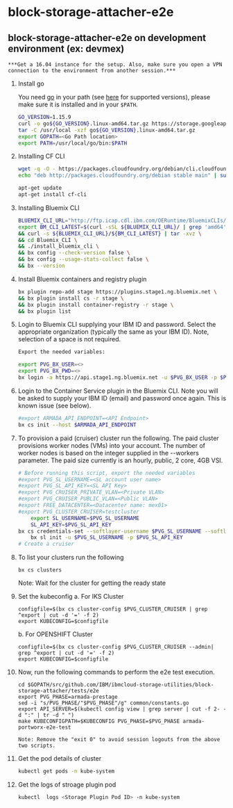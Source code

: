 # block-storage-attacher-e2e

## block-storage-attacher-e2e  on development environment (ex: devmex)

	***Get a 16.04 instance for the setup. Also, make sure you open a VPN connection to the environment from another session.***

1. Install go

	You need [go](https://golang.org/doc/install) in your path (see [here](development.md#go-versions) for supported versions), please make sure it is installed and in your ``$PATH``.

	```sh
	GO_VERSION=1.15.9
	curl -o go${GO_VERSION}.linux-amd64.tar.gz https://storage.googleapis.com/golang/go${GO_VERSION}.linux-amd64.tar.gz
	tar -C /usr/local -xzf go${GO_VERSION}.linux-amd64.tar.gz
	export GOPATH=<Go Path location>
	export PATH=/usr/local/go/bin:$PATH
	```

2. Installing CF CLI

	```sh
	wget -q -O - https://packages.cloudfoundry.org/debian/cli.cloudfoundry.org.key | sudo apt-key add -
	echo "deb http://packages.cloudfoundry.org/debian stable main" | sudo tee /etc/apt/sources.list.d/cloudfoundry-cli.list

	apt-get update
	apt-get install cf-cli
	```

3. Installing Bluemix CLI

	```sh
	BLUEMIX_CLI_URL="http://ftp.icap.cdl.ibm.com/OERuntime/BluemixCLIs/CliProvider/bluemix-cli"
	export BM_CLI_LATEST=$(curl -sSL ${BLUEMIX_CLI_URL}/ | grep 'amd64' | grep 'tar.gz' | grep 'Bluemix_CLI_[0-9]' | tail -n 1 | sed -e 's/^.*href="//' -e 's/">.*//') \
	&& curl -s ${BLUEMIX_CLI_URL}/${BM_CLI_LATEST} | tar -xvz \
	&& cd Bluemix_CLI \
	&& ./install_bluemix_cli \
	&& bx config --check-version false \
	&& bx config --usage-stats-collect false \
	&& bx --version
	```

4. Install Bluemix containers and registry plugin

	```sh
	bx plugin repo-add stage https://plugins.stage1.ng.bluemix.net \
	&& bx plugin install cs -r stage \
	&& bx plugin install container-registry -r stage \
	&& bx plugin list
	```

5. Login to Bluemix CLI supplying your IBM ID and password. Select the appropriate organization (typically the same as your IBM ID). Note, selection of a space is not required.

	```sh
	Export the needed variables:

	export PVG_BX_USER=<>
	export PVG_BX_PWD=<>
	bx login -a https://api.stage1.ng.bluemix.net -u $PVG_BX_USER -p $PVG_BX_PWD -sso
	```

6. Login to the Container Service plugin in the Bluemix CLI. Note you will be asked to supply your IBM ID (email) and password once again. This is known issue (see below).

	```sh
	#export ARMADA_API_ENDPOINT=<API Endpoint>
	bx cs init --host $ARMADA_API_ENDPOINT
	```

7. To provision a paid (cruiser) cluster run the following. The paid cluster provisions worker nodes (VMs) into your account. The number of worker nodes is based on the integer supplied in the --workers parameter. The paid size currently is an hourly, public, 2 core, 4GB VSI.

	```sh
	# Before running this script, export the needed variables
	#export PVG_SL_USERNAME=<SL account user name>
	#export PVG_SL_API_KEY=<SL API Key>
	#export PVG_CRUISER_PRIVATE_VLAN=<Private VLAN>
	#export PVG_CRUISER_PUBLIC_VLAN=<Public VLAN>
	#export FREE_DATACENTER=<Datacenter name: mex01>
	#export PVG_CLUSTER_CRUISER=testcluster
        export SL_USERNAME=$PVG_SL_USERNAME
        SL_API_KEY=$PVG_SL_API_KEY
	bx cs credentials-set --softlayer-username $PVG_SL_USERNAME --softlayer-api-key $PVG_SL_API_KEY
        bx sl init -u $PVG_SL_USERNAME -p $PVG_SL_API_KEY
	# Create a cruiser
	```

8. To list your clusters run the following

	```
	bx cs clusters
	```
	Note: Wait for the cluster for getting the ready state

9. Set the kubeconfig
   a. For IKS Cluster
	```
	configfile=$(bx cs cluster-config $PVG_CLUSTER_CRUISER | grep ^export | cut -d '=' -f 2)
	export KUBECONFIG=$configfile
	```
   b. For OPENSHIFT Cluster

	```
	configfile=$(bx cs cluster-config $PVG_CLUSTER_CRUISER --admin| grep ^export | cut -d '=' -f 2)
	export KUBECONFIG=$configfile
	```

10. Now, run the following commands to perform the e2e test execution.

	```
	cd $GOPATH/src/github.com/IBM/ibmcloud-storage-utilities/block-storage-attacher/tests/e2e
	export PVG_PHASE=armada-prestage
	sed -i "s/PVG_PHASE/"$PVG_PHASE"/g" common/constants.go
	export API_SERVER=$(kubectl config view | grep server | cut -f 2- -d ":" | tr -d " ")
	make KUBECONFIGPATH=$KUBECONFIG PVG_PHASE=$PVG_PHASE armada-portworx-e2e-test

	Note: Remove the "exit 0" to avoid session logouts from the above two scripts.
	```

7. Get the pod details of cluster

	```sh
	kubectl get pods -n kube-system
	```

8. Get the logs of stroage plugin pod

	```sh
	kubectl  logs <Storage Plugin Pod ID> -n kube-system
	```
